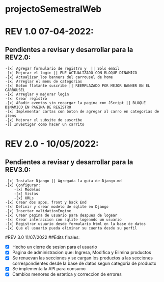# projectoSemestralWeb

# REV 1.0 07-04-2022:
## Pendientes a revisar y desarrollar para la REV2.0:
    -[x] Agregar formulario de registro y  || Solo email
    -[x] Mejorar el login || FUE ACTUALIZADO CON BLOQUE DINAMICO
    -[x] Actualizar los banners del carrousel de home
    -[x] Arreglar el menu de categorias
    -[x] Boton flotante suscribe || REEMPLAZADO POR MEJOR BANNER EN EL CARROUSEL
    -[x] Arreglar y mejorar login
    -[x] Crear registro
    -[x] Añadir eventos sin recargar la pagina con JScript || BLOQUE DINAMICO EN PAGINA DE REGISTRO
    -[x] Implementar cartas con boton de agregar al carro en categorias de items
    -[x] Mejorar el subsite de suscribe
	-[] Investigar como hacer un carrito

# REV 2.0 - 10/05/2022:
## Pendientes a revisar y desarrollar para la REV3.0:
	-[x] Instalar Django || Agregada la guia de Django.md
	-[x] Configurar: 
		-[x] Modelos
		-[x] Vistas
		-[x] URLs
	-[x] Crear dos apps, front y back End
	-[x] Definir y crear modelo de sqlite en Django
	-[x] Insertar validationEngine
	-[x] Crear pagina de usuario para despues de logear
	-[x] Crear interaccion con sqlite logeando un usuario
	-[x] Registrar usuario desde formulario html en la base de datos
	-[x] Que el usuario pueda eliminar su cuenta desde su perfil
	
#REV 3.0 11/07/2022
##Edits finales:
-[x] Hecho un cierre de sesion para el usuario
-[x] Pagina de administracion que: Ingresa, Modifica y Elimina productos
-[x] Se renuevan las secciones y se cargan los productos a las secciones correspondientes desde la base de datos segun categoria de producto
-[x] Se implementa la API para consumo
-[x] Cambios menores de estetica y correccion de errores

